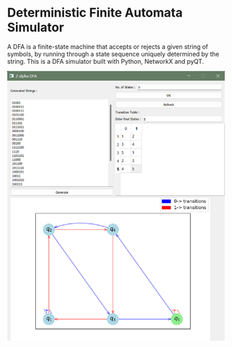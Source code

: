 
# Deterministic Finite Automata Simulator
A DFA is a finite-state machine that accepts or rejects a given string of symbols, by running through a state sequence uniquely determined by the string.
This is a DFA simulator built with Python, NetworkX and pyQT.

![App Screenshot](https://raw.githubusercontent.com/Lyeriff/dfa_sim/main/Screenshot.png)
